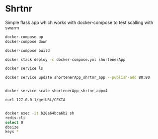# Shrtnr

Simple flask app which works with docker-compose to test scalling with swarm
```bash
docker-compose up
docker-compose down

docker-compose build

docker stack deploy -c docker-compose.yml shortenerApp

docker service ls

docker service update shortenerApp_shrtnr_app --publish-add 80:80


docker service scale shortenerApp_shrtnr_app=4

curl 127.0.0.1/getURL/CEXIA


docker exec -it b28a64bca6b2 sh
redis-cli
select 0
dbsize
keys *

```
